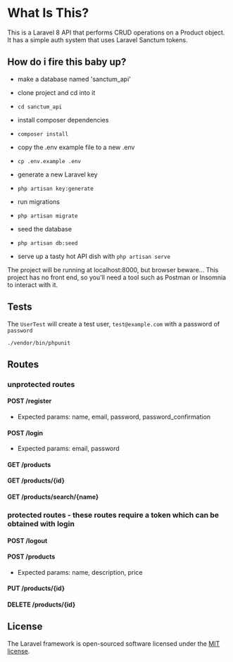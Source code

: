 # What Is This?

This is a Laravel 8 API that performs CRUD operations on a Product object. It has a simple auth system that uses Laravel Sanctum tokens.

## How do i fire this baby up?

* make a database named 'sanctum_api'

* clone project and cd into it
* `cd sanctum_api`
* install composer dependencies
* `composer install`
* copy the .env example file to a new .env 
* `cp .env.example .env`
* generate a new Laravel key 
* `php artisan key:generate`
* run migrations
* `php artisan migrate`
* seed the database
* `php artisan db:seed`

* serve up a tasty hot API dish with `php artisan serve`

The project will be running at localhost:8000, but browser beware... This project has no front end, so you'll need a tool such as Postman or Insomnia to interact with it. 

## Tests

The `UserTest` will create a test user, `test@example.com` with a password of `password`

`./vendor/bin/phpunit`

## Routes

### unprotected routes
#### POST /register
* Expected params: name, email, password, password_confirmation
#### POST /login
* Expected params: email, password
#### GET /products
#### GET /products/{id}
#### GET /products/search/{name}

### protected routes - these routes require a token which can be obtained with login
#### POST /logout
#### POST /products
* Expected params: name, description, price
#### PUT /products/{id}
#### DELETE /products/{id}

## License

The Laravel framework is open-sourced software licensed under the [MIT license](https://opensource.org/licenses/MIT).
